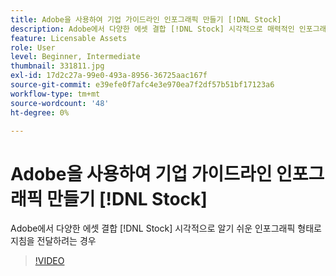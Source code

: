 ```yaml
---
title: Adobe을 사용하여 기업 가이드라인 인포그래픽 만들기 [!DNL Stock]
description: Adobe에서 다양한 에셋 결합 [!DNL Stock] 시각적으로 매력적인 인포그래픽 형태로 지침을 전달하려면
feature: Licensable Assets
role: User
level: Beginner, Intermediate
thumbnail: 331811.jpg
exl-id: 17d2c27a-99e0-493a-8956-36725aac167f
source-git-commit: e39efe0f7afc4e3e970ea7f2df57b51bf17123a6
workflow-type: tm+mt
source-wordcount: '48'
ht-degree: 0%

---
```


# Adobe을 사용하여 기업 가이드라인 인포그래픽 만들기 [!DNL Stock]

Adobe에서 다양한 에셋 결합 [!DNL Stock] 시각적으로 알기 쉬운 인포그래픽 형태로 지침을 전달하려는 경우

>[!VIDEO](https://video.tv.adobe.com/v/331811?hidetitle=true)
